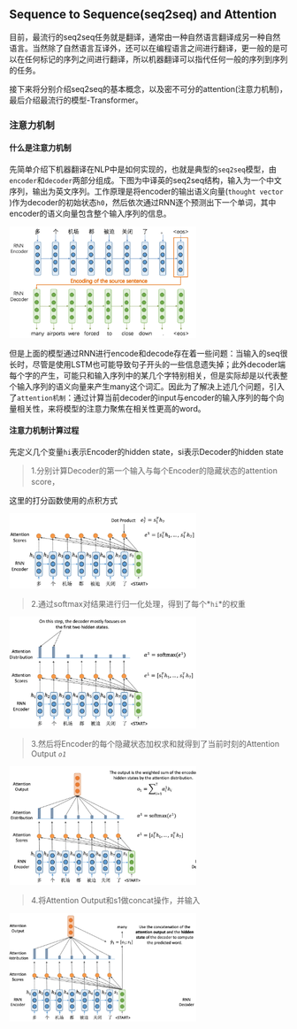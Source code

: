 ## Sequence to Sequence(seq2seq) and Attention

目前，最流行的seq2seq任务就是翻译，通常由一种自然语言翻译成另一种自然语言。当然除了自然语言互译外，还可以在编程语言之间进行翻译，更一般的是可以在任何标记的序列之间进行翻译，所以机器翻译可以指代任何一般的序列到序列的任务。

接下来将分别介绍seq2seq的基本概念，以及密不可分的attention(注意力机制)，最后介绍最流行的模型-Transformer。



### 注意力机制

#### 什么是注意力机制

先简单介绍下机器翻译在NLP中是如何实现的，也就是典型的`seq2seq`模型，由`encoder`和`decoder`两部分组成。下图为中译英的seq2seq结构，输入为一个中文序列，输出为英文序列。工作原理是将encoder的输出语义向量(`thought vector` )作为decoder的初始状态`h0`，然后依次通过RNN逐个预测出下一个单词，其中encoder的语义向量包含整个输入序列的信息。

<img src="./images/image-20240121213957998.png" alt="image-20240121213957998" style="zoom:33%;" />

但是上面的模型通过RNN进行encode和decode存在着一些问题：当输入的seq很长时，尽管是使用LSTM也可能导致句子开头的一些信息遗失掉；此外decoder端每个字的产生，可能只和输入序列中的某几个字特别相关，但是实际却是以代表整个输入序列的语义向量来产生many这个词汇。因此为了解决上述几个问题，引入了`attention机制`：通过计算当前decoder的input与encoder的输入序列的每个向量相关性，来将模型的注意力聚焦在相关性更高的word。

#### 注意力机制计算过程

先定义几个变量`hi`表示Encoder的hidden state，si表示Decoder的hidden state

> 1.分别计算Decoder的第一个输入与每个Encoder的隐藏状态的attention score，

这里的打分函数使用的点积方式

<img src="./images/image-20240121222813034.png" alt="image-20240121222813034" style="zoom: 33%;" />

> 2.通过softmax对结果进行归一化处理，得到了每个*`hi`*的权重

<img src="./images/image-20240121223424699.png" alt="image-20240121223424699" style="zoom: 33%;" />

> 3.然后将Encoder的每个隐藏状态加权求和就得到了当前时刻的Attention Output  *`o1`*

<img src="./images/image-20240121223632044.png" alt="image-20240121223632044" style="zoom: 33%;" />

> 4.将Attention Output和s1做concat操作，并输入

<img src="./images/image-20240121224006817.png" alt="image-20240121224006817" style="zoom: 33%;" />
